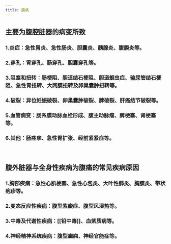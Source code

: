 ```yaml
---
title: 腹痛
---
```


## 主要为腹腔脏器的病变所致
### 1.炎症：急性胃炎、急性肠炎、胆囊炎、胰腺炎、腹膜炎等。

### 2.穿孔：胃穿孔、肠穿孔、胆囊穿孔等。

### 3.阻塞和扭转：肠梗阻、胆道结石梗阻、胆道蛔虫症、输尿管结石梗阻、急性胃扭转、大网膜扭转及卵巢囊肿扭转等。

### 4.破裂：异位妊娠破裂、卵巢囊肿破裂、脾破裂、肝癌结节破裂等。

### 5.血管病变：肠系膜动脉血栓形成、腹主动脉瘤、脾梗塞、肾梗塞等。

### 6.其他：肠痉挛、急性胃扩张、经前紧紧症等。
  　　

## 腹外脏器与全身性疾病为腹痛的常见疾病原因
### 1.胸部疾病：急性心肌梗塞、急性心包炎、大叶性肺炎、胸膜炎、带状疱疹等。

### 2.变态反应性疾病：腹型紫癜症、腹型风湿热等。

### 3.中毒及代谢性疾病：[[铅中毒]]、血紫质病等。

### 4.神经精神系统疾病：腹型癫痫、神经官能症等。
